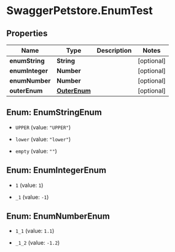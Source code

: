 # SwaggerPetstore.EnumTest

## Properties
Name | Type | Description | Notes
------------ | ------------- | ------------- | -------------
**enumString** | **String** |  | [optional] 
**enumInteger** | **Number** |  | [optional] 
**enumNumber** | **Number** |  | [optional] 
**outerEnum** | [**OuterEnum**](OuterEnum.md) |  | [optional] 


<a name="EnumStringEnum"></a>
## Enum: EnumStringEnum


* `UPPER` (value: `"UPPER"`)

* `lower` (value: `"lower"`)

* `empty` (value: `""`)




<a name="EnumIntegerEnum"></a>
## Enum: EnumIntegerEnum


* `1` (value: `1`)

* `_1` (value: `-1`)




<a name="EnumNumberEnum"></a>
## Enum: EnumNumberEnum


* `1_1` (value: `1.1`)

* `_1_2` (value: `-1.2`)




